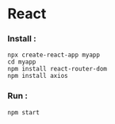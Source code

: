 # React


### Install :
    
    npx create-react-app myapp
    cd myapp
    npm install react-router-dom
    npm install axios
    
 ### Run :
    
    npm start
